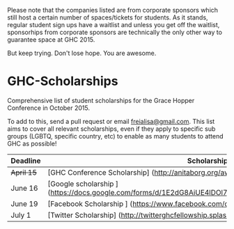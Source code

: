 Please note that the companies listed are from corporate sponsors which still host a certain number of spaces/tickets for 
students.  As it stands, regular student sign ups have a waitlist and unless you get off the waitlist, sponsorhips from 
corporate sponsors are technically the only other way to guarantee space at GHC 2015.

But keep trying. Don't lose hope. You are awesome.

# GHC-Scholarships

Comprehensive list of student scholarships for the Grace Hopper Conference in October 2015. 

To add to this, send a pull request or email freialisa@gmail.com. This list aims to cover all relevant scholarships, even if they  apply to specific sub groups (LGBTQ, specific country, etc) to enable as many students to attend GHC as possible!

| Deadline | Scholarship |
|----------|-------------|
|~~April 15~~| [GHC Conference Scholarship] (http://anitaborg.org/awards-grants/ghc-scholarship-grants/)  |
|  June 16    | [Google scholarship ] (https://docs.google.com/forms/d/1E2dG8AiUE4lDOl7nlfi2PFvacjDT5js_f_M_elyYDQw/viewform) |
| June 19         | [Facebook Scholarship  ] (https://www.facebook.com/careers/program/gracehopper2015/)|
| July 1 | [Twitter Scholarship] (http://twitterghcfellowship.splashthat.com/)
